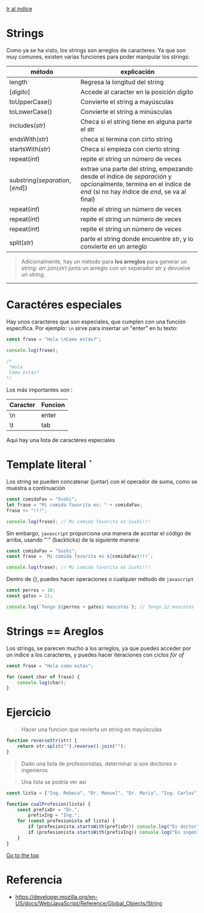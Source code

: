 [Ir al índice](indice.md)

# Strings

Como ya se ha visto, los strings son arreglos de caracteres. Ya que son muy comunes, existen varias funciones para poder manipular los strings:

| método                            | explicación                                                                                                                                                       |
| --------------------------------- | ----------------------------------------------------------------------------------------------------------------------------------------------------------------- |
| length                            | Regresa la longitud del string                                                                                                                                    |
| \[_digito_\]                      | Accede al caracter en la posición _digito_                                                                                                                        |
| toUpperCase()                     | Convierte el string a mayúsculas                                                                                                                                  |
| toLowerCase()                     | Convierte el string a minúsculas                                                                                                                                  |
| includes(_str_)                   | Checa si el string tiene en alguna parte el str                                                                                                                   |
| endsWith(_str_)                   | checa si termina con cirto string                                                                                                                                 |
| startsWith(_str_)                 | Checa si empieza con cierto string                                                                                                                                |
| repeat(_int_)                     | repite el string un número de veces                                                                                                                               |
| substring(_separation_, \[_end_]) | extrae una parte del string, empezando desde el índice de _separación_ y opcionalmente, termina en el índice de _end_ (si no hay indice de _end_, se va al final) |
| repeat(_int_)                     | repite el string un número de veces                                                                                                                               |
| repeat(_int_)                     | repite el string un número de veces                                                                                                                               |
| repeat(_int_)                     | repite el string un número de veces                                                                                                                               |
| split(_str_)                      | parte el string donde encuentre _str_, y lo convierte en un arreglo                                                                                               |

> Adicionalmente, hay un método para **los arreglos** para generar un string: _arr_.join(_str_) junta un arreglo con un separador _str_ y devuelve un string.

---

# Caractéres especiales

Hay unos caracteres que son especiales, que cumplen con una función específica. Por ejemplo: `\n` sirve para insertar un "enter" en tu texto:

```javascript
const frase = "Hola \nComo estás?";

console.log(frase);

/*
 *Hola
 Como estás?
*/
```

Los más importantes son :

| Caracter | Funcion |
| -------- | ------- |
| \n       | enter   |
| \t       | tab     |

Aqui hay una lista de caractéres especiales

# Template literal `

Los string se pueden concatenar (juntar) con el operador de suma, como se muestra a continuación

```javascript
const comidaFav = "Sushi";
let frase = "Mi comida favorita es: " + comidaFav;
frase += "!!!";

console.log(frase); // Mi comida favorita es Sushi!!!
```

Sin embargo, `javascript` proporciona una manera de acortar el código de arriba, usando "`" (backticks) de la siguiente manera:

```javascript
const comidaFav = "Sushi";
const frase = `Mi comida favorita es ${comidaFav}!!!`;

console.log(frase); // Mi comida favorita es Sushi!!!
```

Dentro de {}, puedes hacer operaciones o cualquier método de `javascript`

```javascript
const perros = 10;
const gatos = 12;

console.log(`Tengo ${perros + gatos} mascotas`); // Tengo 22 mascotas
```

# Strings == Areglos

Los strings, se parecen mucho a los arreglos, ya que puedes acceder por un indice a los caracteres, y puedes hacer iteraciones con ciclos _for of_

```javascript
const frase = "Hola como estas";

for (const char of frase) {
	console.log(char);
}
```

# Ejercicio

> Hacer una funcion que revierta un string en mayúsculas

```javascript
function reverseStr(str) {
	return str.split("").reverse().join("");
}
```

> Dado una lista de profesionistas, determinar si son doctores o ingenieros

> Una lista se podría ver así

```javascript
const lista = ["Ing. Rebeca", "Dr. Manuel", "Dr. María", "Ing. Carlos"];
```

```javascript
function cualProfesion(lista) {
	const prefixDr = "Dr.",
		prefixIng = "Ing.";
	for (const profesionista of lista) {
		if (profesionista.startsWith(prefixDr)) console.log("Es doctor");
		if (profesionista.startsWith(prefixIng)) console.log("Es ingeniero");
	}
}
```

[Go to the top](#strings)

# Referencia

- https://developer.mozilla.org/en-US/docs/Web/JavaScript/Reference/Global_Objects/String
